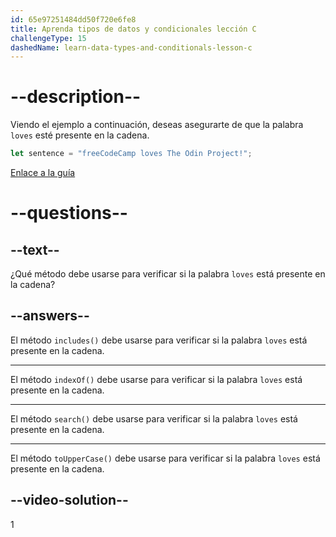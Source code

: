 ```yaml
---
id: 65e97251484dd50f720e6fe8
title: Aprenda tipos de datos y condicionales lección C
challengeType: 15
dashedName: learn-data-types-and-conditionals-lesson-c
---
```


# --description--

Viendo el ejemplo a continuación, deseas asegurarte de que la palabra `loves` esté presente en la cadena.

```javascript
let sentence = "freeCodeCamp loves The Odin Project!";
```

<a href="https://www.freecodecamp.org/news/javascript-string-handbook" target="_blank"> Enlace a la guía </a>

# --questions--

## --text--

¿Qué método debe usarse para verificar si la palabra `loves` está presente en la cadena?

## --answers--

El método `includes()` debe usarse para verificar si la palabra `loves` está presente en la cadena.

---

El método `indexOf()` debe usarse para verificar si la palabra `loves` está presente en la cadena.

---

El método `search()` debe usarse para verificar si la palabra `loves` está presente en la cadena.

---

El método `toUpperCase()` debe usarse para verificar si la palabra `loves` está presente en la cadena.

## --video-solution--

1
